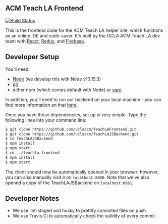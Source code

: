 ## ACM Teach LA Frontend

[![Build Status](https://travis-ci.org/uclaacm/TeachLAFrontend.svg?branch=master)](https://travis-ci.org/uclaacm/TeachLAFrontend)

This is the frontend code for the ACM Teach LA helper site, which functions as an online IDE and code-saver. It's built by the UCLA ACM Teach LA dev team with [React](https://reactjs.org/), [Redux](https://redux.js.org/), and [Firebase](https://firebase.google.com/).

## Developer Setup

You'll need:

- [Node](https://nodejs.org/en/) (we develop this with Node v10.15.3)
- [git](https://git-scm.com/)
- either npm (which comes default with Node) or [yarn](https://yarnpkg.com/en/)

In addition, you'll need to run our backend on your local machine - you can find more information on that [here](https://github.com/uclaacm/TeachLAJSBackend).

Once you have those dependencies, set up is very simple. Type the following lines into your command line:

```bash
$ git clone https://github.com/uclaacm/TeachLAFrontend.git
$ git clone https://github.com/uclaacm/TeachLAJSBackend.git
$ cd TeachLAJSBackend
$ npm install
$ npm start
$ cd ../teachla-frontend
$ npm install
$ npm start
```

The client should now be automatically opened in your browser; however, you can also manually visit it on `localhost:8080`. Note that we've also opened a copy of the TeachLAJSBackend on `localhost:8081`.

## Developer Notes

- We use lint-staged and husky to prettify commited files on push
- We use Travis CI to automatically check the validity of every commit
